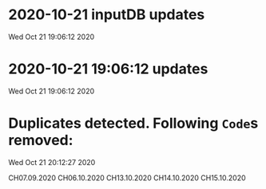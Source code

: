 
# 2020-10-21 inputDB updates 
 Wed Oct 21 19:06:12 2020 


# 2020-10-21 19:06:12 updates 
 Wed Oct 21 19:06:12 2020 


# Duplicates detected. Following `Code`s removed: 
 Wed Oct 21 20:12:27 2020 

CH07.09.2020
CH06.10.2020
CH13.10.2020
CH14.10.2020
CH15.10.2020